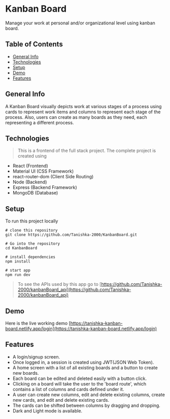 # Kanban Board
Manage your work at personal and/or organizational level using kanban board.

## Table of Contents
+ [General Info](#general-info)
+ [Technologies](#technologies)
+ [Setup](#setup)
+ [Demo](#demo)
+ [Features](#features)

## General Info
A Kanban Board visually depicts work at various stages of a process using cards to represent work items and columns to represent each stage of the process. Also, users can create as many boards as they need, each representing a different process.

## Technologies
> This is a frontend of the full stack project. The complete project is created using
+ React (Frontend)
+ Material UI (CSS Framework)
+ react-router-dom (Client Side Routing)
+ Node (Backend)
+ Express (Backend Framework)
+ MongoDB (Database)

## Setup
To run this project locally

```
# clone this repository
git clone https://github.com/Tanishka-2000/KanbanBoard.git

# Go into the repository
cd KanbanBoard

# install dependencies
npm install

# start app
npm run dev
```
> To see the APIs used by this app go to [https://github.com/Tanishka-2000/kanbanBoard_api](https://github.com/Tanishka-2000/kanbanBoard_api)

## Demo
Here is the live working demo [https://tanishka-kanban-board.netlify.app/login](https://tanishka-kanban-board.netlify.app/login)

## Features
+ A login/signup screen.
+ Once logged in, a session is created using JWT(JSON Web Token).
+ A home screen with a list of all existing boards and a button to create new boards.
+ Each board can be edited and deleted easily with a button click.
+ Clicking on a board will take the user to the 'board route', which contains a list of columns and cards defined under it.
+ A user can create new columns, edit and delete existing columns, create new cards, and edit and delete existing cards.
+ The cards can be shifted between columns by dragging and dropping.
+ Dark and Light mode is available.